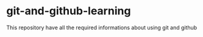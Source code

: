 # git-and-github-learning
This repository have all the required informations about using git and github
